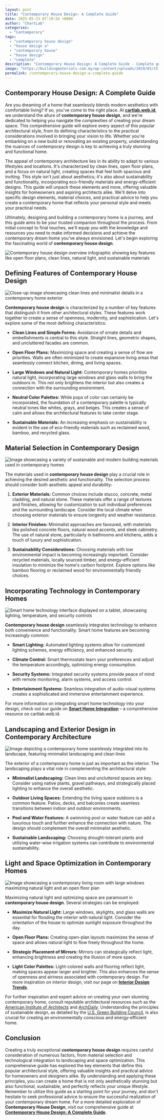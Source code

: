 ```yaml
---
layout: post
title: "Contemporary House Design: A Complete Guide"
date: 2025-05-23 07:19:54 +0000
author: "ChartLab"
categories:
  - "Contemporary"
tags:
  - "contemporary house design"
  - "house design a"
  - "contemporary house"
  - "house design"
  - "complete"
description: "Contemporary House Design: A Complete Guide - Complete guide and comprehensive analysis"
image: "https://buildingmaterials.com.my/wp-content/uploads/2019/03/15-green-sustainable-building-materials.jpg"
permalink: /contemporary-house-design-a-complete-guide
---
```


## Contemporary House Design: A Complete Guide

<!--more-->

Are you dreaming of a home that seamlessly blends modern aesthetics with comfortable living?  If so, you've come to the right place.  At [**cartlab.web.id**](https://cartlab.web.id), we understand the allure of **contemporary house design**, and we're dedicated to helping you navigate the complexities of creating your dream space. This comprehensive guide will explore every aspect of this popular architectural style, from its defining characteristics to the practical considerations involved in bringing your vision to life.  Whether you're embarking on a new build or renovating an existing property, understanding the nuances of contemporary design is key to achieving a truly stunning and functional home.


The appeal of contemporary architecture lies in its ability to adapt to various lifestyles and locations. It's characterized by clean lines, open floor plans, and a focus on natural light, creating spaces that feel both spacious and inviting. This style isn't just about aesthetics; it's also about sustainability and functionality, incorporating eco-friendly materials and energy-efficient designs.  This guide will unpack these elements and more, offering valuable insights for homeowners and aspiring architects alike.  We'll delve into specific design elements, material choices, and practical advice to help you create a contemporary home that reflects your personal style and meets your practical needs.


Ultimately, designing and building a contemporary home is a journey, and this guide aims to be your trusted companion throughout the process.  From initial concept to final touches, we'll equip you with the knowledge and resources you need to make informed decisions and achieve the contemporary dream home you've always envisioned.  Let's begin exploring the fascinating world of **contemporary house design**.


![Contemporary house design overview infographic showing key features like open floor plans, clean lines, natural light, and sustainable materials](https://houseplans.co/media/images/blog_entry/contemporary-house-plans.jpg)


## Defining Features of Contemporary House Design

![Close-up image showcasing clean lines and minimalist details in a contemporary home exterior](https://thumbs.dreamstime.com/b/contemporary-home-clean-lines-sleek-minimalist-details-contemporary-home-clean-lines-sleek-minimalist-details-275913053.jpg)

**Contemporary house design** is characterized by a number of key features that distinguish it from other architectural styles.  These features work together to create a sense of openness, modernity, and sophistication.  Let's explore some of the most defining characteristics:

* **Clean Lines and Simple Forms:**  Avoidance of ornate details and embellishments is central to this style.  Straight lines, geometric shapes, and uncluttered facades are common.

* **Open Floor Plans:**  Maximizing space and creating a sense of flow are priorities.  Walls are often minimized to create expansive living areas that seamlessly connect kitchen, dining, and living spaces.

* **Large Windows and Natural Light:**  Contemporary homes prioritize natural light, incorporating large windows and glass walls to bring the outdoors in. This not only brightens the interior but also creates a connection with the surrounding environment.

* **Neutral Color Palettes:**  While pops of color can certainly be incorporated, the foundation of a contemporary palette is typically neutral tones like whites, grays, and beiges. This creates a sense of calm and allows the architectural features to take center stage.

* **Sustainable Materials:**  An increasing emphasis on sustainability is evident in the use of eco-friendly materials such as reclaimed wood, bamboo, and recycled glass.


## Material Selection in Contemporary Design

![Image showcasing a variety of sustainable and modern building materials used in contemporary homes](https://buildingmaterials.com.my/wp-content/uploads/2019/03/15-green-sustainable-building-materials.jpg)

The materials used in **contemporary house design** play a crucial role in achieving the desired aesthetic and functionality.  The selection process should consider both aesthetic appeal and durability:

1. **Exterior Materials:**  Common choices include stucco, concrete, metal cladding, and natural stone.  These materials offer a range of textures and finishes, allowing for customization to suit individual preferences and the surrounding landscape.  Consider the local climate when choosing exterior materials to ensure longevity and weather resistance.

2. **Interior Finishes:**  Minimalist approaches are favoured, with materials like polished concrete floors, natural wood accents, and sleek cabinetry.  The use of natural stone, particularly in bathrooms and kitchens, adds a touch of luxury and sophistication.

3. **Sustainability Considerations:**  Choosing materials with low environmental impact is becoming increasingly important.  Consider recycled materials, locally sourced timber, and energy-efficient insulation to minimize the home's carbon footprint.  Explore options like bamboo flooring or reclaimed wood for environmentally friendly choices.


## Incorporating Technology in Contemporary Homes

![Smart home technology interface displayed on a tablet, showcasing lighting, temperature, and security controls](https://thumbs.dreamstime.com/b/smart-home-technology-interface-smart-home-technology-interface-smartphone-app-screen-augmented-reality-view-internet-275930951.jpg)

**Contemporary house design** seamlessly integrates technology to enhance both convenience and functionality.  Smart home features are becoming increasingly common:

* **Smart Lighting:**  Automated lighting systems allow for customized lighting schemes, energy efficiency, and enhanced security.

* **Climate Control:**  Smart thermostats learn your preferences and adjust the temperature accordingly, optimizing energy consumption.

* **Security Systems:**  Integrated security systems provide peace of mind with remote monitoring, alarm systems, and access control.

* **Entertainment Systems:**  Seamless integration of audio-visual systems creates a sophisticated and immersive entertainment experience.

For more information on integrating smart home technology into your design, check out our guide on [**Smart Home Integration**](cartlab.web.id/smart-home-integration) – a comprehensive resource on cartlab.web.id.


##  Landscaping and Exterior Design in Contemporary Architecture

![ Image depicting a contemporary home seamlessly integrated into its landscape, featuring minimalist landscaping and clean lines](https://thumbs.dreamstime.com/z/modern-suburban-house-solar-panels-installed-its-roof-sleek-black-seamlessly-integrated-design-ai-281266081.jpg)

The exterior of a contemporary home is just as important as the interior.  The landscaping plays a vital role in complementing the architectural style:

* **Minimalist Landscaping:**  Clean lines and uncluttered spaces are key.  Consider using native plants, gravel pathways, and strategically placed lighting to enhance the overall aesthetic.

* **Outdoor Living Spaces:**  Extending the living space outdoors is a common feature.  Patios, decks, and balconies create seamless transitions between indoor and outdoor environments.

* **Pool and Water Features:**  A swimming pool or water feature can add a luxurious touch and further enhance the connection with nature.  The design should complement the overall minimalist aesthetic.

* **Sustainable Landscaping:**  Choosing drought-tolerant plants and utilizing water-wise irrigation systems can contribute to environmental sustainability.


##  Light and Space Optimization in Contemporary Homes

![Image showcasing a contemporary living room with large windows maximizing natural light and an open floor plan](https://thumbs.dreamstime.com/b/contemporary-living-room-large-windows-natural-light-generative-ai-contemporary-living-room-large-windows-276717151.jpg)

Maximizing natural light and optimizing space are paramount in **contemporary house design**.  Several strategies can be employed:

* **Maximize Natural Light:**  Large windows, skylights, and glass walls are essential for flooding the interior with natural light.  Consider the orientation of the house to optimize sunlight exposure throughout the day.

* **Open Floor Plans:**  Creating open-plan layouts maximizes the sense of space and allows natural light to flow freely throughout the home.

* **Strategic Placement of Mirrors:**  Mirrors can strategically reflect light, enhancing brightness and creating the illusion of more space.

* **Light Color Palettes:**  Light-colored walls and flooring reflect light, making spaces appear larger and brighter.  This also enhances the sense of openness and airiness associated with contemporary design.  For more inspiration on interior design, visit our page on [**Interior Design Trends**](cartlab.web.id/interior-design-trends).


For further inspiration and expert advice on creating your own stunning contemporary home, consult reputable architectural resources such as the [American Institute of Architects](https://www.aia.org/) and [ArchDaily](https://www.archdaily.com/).  Understanding the principles of sustainable design, as detailed by the [U.S. Green Building Council](https://www.usgbc.org/), is also crucial for creating an environmentally conscious and energy-efficient home.


## Conclusion

Creating a truly exceptional **contemporary house design** requires careful consideration of numerous factors, from material selection and technological integration to landscaping and space optimization.  This comprehensive guide has explored the key elements that define this popular architectural style, offering valuable insights and practical advice for homeowners and designers alike.  By understanding and applying these principles, you can create a home that is not only aesthetically stunning but also functional, sustainable, and perfectly reflects your unique lifestyle.  Remember to utilize this guide as a starting point for your journey, and don't hesitate to seek professional advice to ensure the successful realization of your contemporary dream home.  For a more detailed exploration of **Contemporary House Design**, visit our comprehensive guide at [**Contemporary House Design: A Complete Guide**](cartlab.web.id/contemporary-house-design-a-complete-guide).
